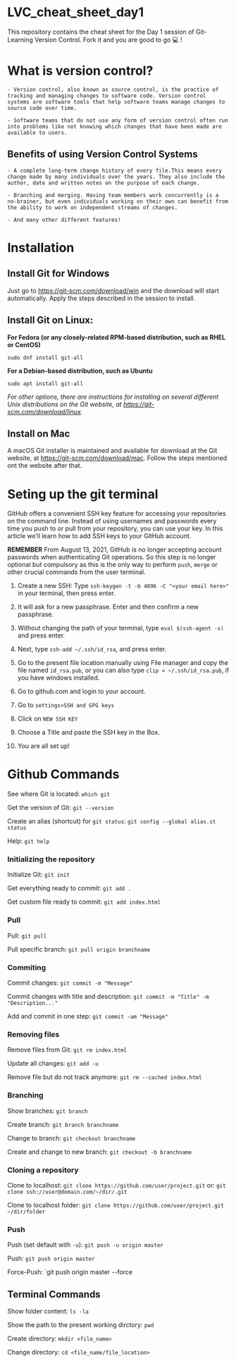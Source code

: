 # LVC_cheat_sheet_day1
This repository contains the cheat sheet for the Day 1 session of Git-Learning Version Control. Fork it and you are good to go 💻 !


# What is version control?
	- Version control, also known as source control, is the practice of tracking and managing changes to software code. Version control systems are software tools that help software teams manage changes to source code over time.
	
	- Software teams that do not use any form of version control often run into problems like not knowing which changes that have been made are available to users.

## Benefits of using Version Control Systems

	- A complete long-term change history of every file.This means every change made by many individuals over the years. They also include the author, date and written notes on the purpose of each change.
	
	- Branching and merging. Having team members work concurrently is a no-brainer, but even individuals working on their own can benefit from the ability to work on independent streams of changes.
	
	- And many other different features!

# Installation

## Install Git for Windows 

Just go to https://git-scm.com/download/win and the download will start automatically. Apply the steps described in the session to install.

## Install Git on Linux:
**For Fedora (or any closely-related RPM-based distribution, such as RHEL or CentOS)** 

`sudo dnf install git-all`


**For a Debian-based distribution, such as Ubuntu**

`sudo apt install git-all`


*For other options, there are instructions for installing on several different Unix distributions on the Git website, at https://git-scm.com/download/linux.*

## Install on Mac

A macOS Git installer is maintained and available for download at the Git website, at https://git-scm.com/download/mac. Follow the steps mentioned ont the website after that.


# Seting up the git terminal

GitHub offers a convenient SSH key feature for accessing your repositories on the command line. Instead of using usernames and passwords every time you push to or pull from your repository, you can use your key. In this article we’ll learn how to add SSH keys to your GitHub account.

**REMEMBER** From August 13, 2021, GitHub is no longer accepting account passwords when authenticating Git operations. So this step is no longer optional but compulsory as this is the only way to perform `push`, `merge` or other crucial commands from the user terminal.



1. Create a new SSH: Type `ssh-keygen -t -b 4096 -C "<your email here>"` in your terminal, then press enter.

2. It will ask for a new passphrase. Enter and then confirm a new passphrase.

3. Without changing the path of your terminal, type `eval $(ssh-agent -s)` and press enter.

4. Next, type `ssh-add ~/.ssh/id_rsa`, and press enter.

5. Go to the present file location manually using File manager and copy the file named `id_rsa.pub`, or you can also type `clip < ~/.ssh/id_rsa.pub`, if you have windows installed.

6. Go to github.com and login to your account.

7. Go to `settings>SSH and GPG keys`

8. Click on `NEW SSH KEY`

9. Choose a Title and paste the SSH key in the Box.

10. You are all set up!



# Github Commands
See where Git is located:
`which git`

Get the version of Git:
`git --version`

Create an alias (shortcut) for `git status`:
`git config --global alias.st status`

Help:
`git help`

### Initializing the repository
Initialize Git:
`git init`

Get everything ready to commit:
`git add .`

Get custom file ready to commit:
`git add index.html`

### Pull 

Pull:
`git pull`

Pull specific branch:
`git pull origin branchname`

### Commiting
Commit changes:
`git commit -m "Message"`

Commit changes with title and description:
`git commit -m "Title" -m "Description..."`

Add and commit in one step:
`git commit -am "Message"`

### Removing files

Remove files from Git:
`git rm index.html`

Update all changes:
`git add -u`

Remove file but do not track anymore:
`git rm --cached index.html`


### Branching
Show branches:
`git branch`

Create branch:
`git branch branchname`

Change to branch:
`git checkout branchname`

Create and change to new branch:
`git checkout -b branchname`


### Cloning a repository

Clone to localhost:
`git clone https://github.com/user/project.git` or:
`git clone ssh://user@domain.com/~/dir/.git`

Clone to localhost folder:
`git clone https://github.com/user/project.git ~/dir/folder`



### Push 

Push (set default with `-u`):
`git push -u origin master`

Push:
`git push origin master`

Force-Push:
`git push origin master --force


## Terminal Commands

Show folder content: `ls -la`

Show the path to the present working dirctory: `pwd`

Create directory: `mkdir <file_name>`

Change directory: `cd <file_name/file_location>`

